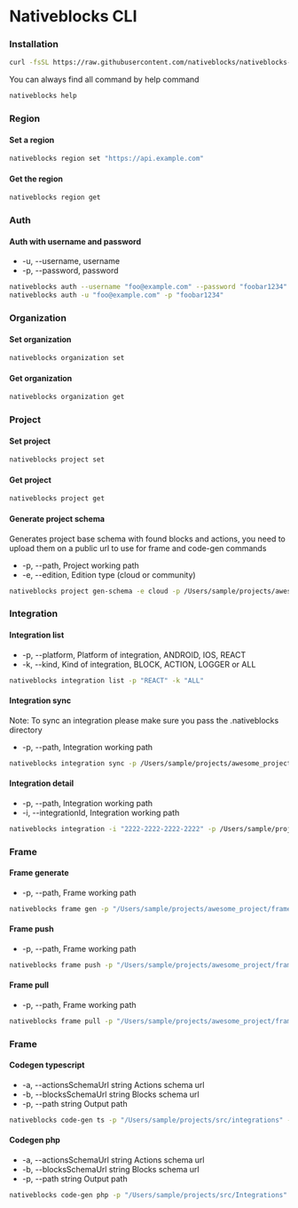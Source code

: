 # Nativeblocks CLI

### Installation

```bash
curl -fsSL https://raw.githubusercontent.com/nativeblocks/nativeblocks-cli/main/installer.sh | bash
```

You can always find all command by help command

```bash
nativeblocks help
```

### Region

#### Set a region

```bash
nativeblocks region set "https://api.example.com"
```

#### Get the region

```bash
nativeblocks region get
```

### Auth

#### Auth with username and password

- -u, --username, username
- -p, --password, password

```bash
nativeblocks auth --username "foo@example.com" --password "foobar1234"
nativeblocks auth -u "foo@example.com" -p "foobar1234"
```

### Organization

#### Set organization

```bash
nativeblocks organization set
```

#### Get organization

```bash
nativeblocks organization get
```

### Project

#### Set project

```bash
nativeblocks project set
```

#### Get project

```bash
nativeblocks project get
```

#### Generate project schema

Generates project base schema with found blocks and actions, you need to upload them on a public url to use for frame
and code-gen commands

- -p, --path, Project working path
- -e, --edition, Edition type (cloud or community)

```bash
nativeblocks project gen-schema -e cloud -p /Users/sample/projects/awesome_project
```

### Integration

#### Integration list

- -p, --platform, Platform of integration, ANDROID, IOS, REACT
- -k, --kind, Kind of integration, BLOCK, ACTION, LOGGER or ALL

```bash
nativeblocks integration list -p "REACT" -k "ALL"
```

#### Integration sync

Note: To sync an integration please make sure you pass the .nativeblocks directory

- -p, --path, Integration working path

```bash
nativeblocks integration sync -p /Users/sample/projects/awesome_project/integrations/button/.nativeblocks
```

#### Integration detail

- -p, --path, Integration working path
- -i, --integrationId, Integration working path

```bash
nativeblocks integration -i "2222-2222-2222-2222" -p /Users/sample/projects/awesome_project/integrations/button/.nativeblocks
```

### Frame

#### Frame generate

- -p, --path, Frame working path

```bash
nativeblocks frame gen -p "/Users/sample/projects/awesome_project/frame/login"
```

#### Frame push

- -p, --path, Frame working path

```bash
nativeblocks frame push -p "/Users/sample/projects/awesome_project/frame/login"
```

#### Frame pull

- -p, --path, Frame working path

```bash
nativeblocks frame pull -p "/Users/sample/projects/awesome_project/frame/login"
```

### Frame

#### Codegen typescript

- -a, --actionsSchemaUrl string Actions schema url
- -b, --blocksSchemaUrl string Blocks schema url
- -p, --path string Output path

```bash
nativeblocks code-gen ts -p "/Users/sample/projects/src/integrations" -b https://publich-address.com/registered-blocks.json -a https://publich-address.com/registered-actions.json

```

#### Codegen php

- -a, --actionsSchemaUrl string Actions schema url
- -b, --blocksSchemaUrl string Blocks schema url
- -p, --path string Output path

```bash
nativeblocks code-gen php -p "/Users/sample/projects/src/Integrations" -b https://publich-address.com/registered-blocks.json -a https://publich-address.com/registered-actions.json

```
